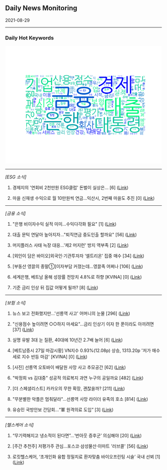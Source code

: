 ## Daily News Monitoring 

2021-08-29 

----------

### Daily Hot Keywords 

![word_cloud](image/2021-08-29_word_cloud.png)

----------

*[ESG 소식]*

1. 경제지의 '연회비 2천만원 ESG클럽' 돈벌이 실상은... [6] ([Link](https://news.naver.com/main/read.naver?mode=LSD&mid=sec&sid1=102&oid=047&aid=0002324824))

2. 마을 신재생 수익으로 월 10만원씩 연금…익산시, 2번째 마을도 추진 [0] ([Link](https://news.naver.com/main/read.naver?mode=LSD&mid=sec&sid1=102&oid=421&aid=0005568509))

----------

*[금융 소식]*

1. "은행 비이자수익 실적 미미…수익다각화 필요" [1] ([Link](https://news.naver.com/main/read.naver?mode=LSD&mid=sec&sid1=101&oid=277&aid=0004960538))

2. 대출 문턱 연달아 높아지자…"퇴직연금 중도인출 할까요" [56] ([Link](https://news.naver.com/main/read.naver?mode=LSD&mid=sec&sid1=101&oid=277&aid=0004960534))

3. 머지플러스 사태 늑장 대응...'제2 머지런' 방지 역부족 [2] ([Link](https://news.naver.com/main/read.naver?mode=LSD&mid=sec&sid1=101&oid=052&aid=0001633338))

4. [외인이 담은 바이오]외국인·기관투자자 ‘셀트리온’ 집중 매수 [34] ([Link](https://news.naver.com/main/read.naver?mode=LSD&mid=sec&sid1=101&oid=018&aid=0005022342))

5. [부동산 영끌의 종말①]이자부담 커졌는데…영끌족 어쩌나 [106] ([Link](https://news.naver.com/main/read.naver?mode=LSD&mid=sec&sid1=101&oid=003&aid=0010688806))

6. 세계은행, 베트남 올해 성장률 전망치 4.8%로 하향 [KVINA] [0] ([Link](https://news.naver.com/main/read.naver?mode=LSD&mid=sec&sid1=101&oid=215&aid=0000981256))

7. 기준 금리 인상 뒤 집값 어떻게 될까? [8] ([Link](https://news.naver.com/main/read.naver?mode=LSD&mid=sec&sid1=101&oid=052&aid=0001633337))

----------

*[보험 소식]*

1. 뉴스 보고 전화했지만…'선릉역 사고' 어머니의 눈물 [296] ([Link](https://news.naver.com/main/read.naver?mode=LSD&mid=sec&sid1=102&oid=214&aid=0001144807))

2. "신용점수 높이려면 ○○하지 마세요"…금리 인상기 이자 한 푼이라도 아끼려면 [37] ([Link](https://news.naver.com/main/read.naver?mode=LSD&mid=sec&sid1=101&oid=009&aid=0004844443))

3. 실명 유발 3대 눈 질환, 40대에 10년간 2.7배 늘어 [6] ([Link](https://news.naver.com/main/read.naver?mode=LSD&mid=sec&sid1=103&oid=469&aid=0000626382))

4. [베트남증시 27일 마감시황] VN지수 0.93%(12.08p) 상승, 1313.20p '저가 매수세로 지수 반등 마감' [KVINA] [0] ([Link](https://news.naver.com/main/read.naver?mode=LSD&mid=sec&sid1=004&oid=215&aid=0000981259))

5. [사진] 선릉역 오토바이 배달원 사망 사고 추모공간 [62] ([Link](https://news.naver.com/main/read.naver?mode=LSD&mid=sec&sid1=102&oid=047&aid=0002324832))

6. "박정희 vs 김대중" 성공적 의료복지 과연 누구의 공일까요 [482] ([Link](https://news.naver.com/main/read.naver?mode=LSD&mid=sec&sid1=100&oid=009&aid=0004844444))

7. [더 스페셜리스트] 카카오의 무한 확장, 괜찮을까? [211] ([Link](https://news.naver.com/main/read.naver?mode=LSD&mid=sec&sid1=101&oid=055&aid=0000917573))

8. "무분별한 악플은 멈춰달라"…선릉역 사망 라이더 유족의 호소 [814] ([Link](https://news.naver.com/main/read.naver?mode=LSD&mid=sec&sid1=102&oid=421&aid=0005568610))

9. 유승민 국방안보 간담회…“軍 원격의료 도입” [3] ([Link](https://news.naver.com/main/read.naver?mode=LSD&mid=sec&sid1=100&oid=056&aid=0011110001))

----------

*[헬스케어 소식]*

1. “무기력해지고 냉소적이 된다면”…‘번아웃 증후군’ 의심해야 [20] ([Link](https://news.naver.com/main/read.naver?mode=LSD&mid=sec&sid1=103&oid=022&aid=0003614288))

2. [주간 추천주] 저평가주 관심…포스코·삼성물산·이마트 '러브콜' [56] ([Link](https://news.naver.com/main/read.naver?mode=LSD&mid=sec&sid1=101&oid=031&aid=0000621009))

3. 로킷헬스케어, ‘초개인화 융합 정밀치료 환자맞춤 바이오프린팅 시술’ 국내 선뵈 [1] ([Link](https://news.naver.com/main/read.naver?mode=LSD&mid=sec&sid1=101&oid=014&aid=0004699419))

